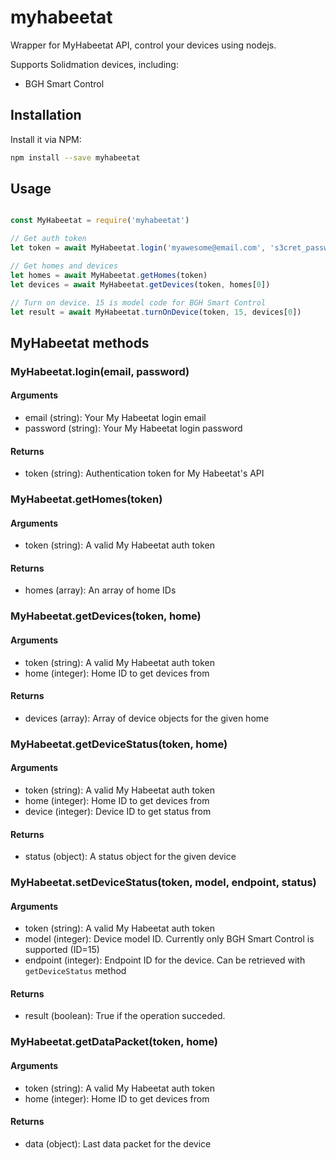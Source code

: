 # myhabeetat
Wrapper for MyHabeetat API, control your devices using nodejs.

Supports Solidmation devices, including: 
- BGH Smart Control

## Installation
Install it via NPM:

```bash
npm install --save myhabeetat
```


## Usage

```javascript

const MyHabeetat = require('myhabeetat')

// Get auth token
let token = await MyHabeetat.login('myawesome@email.com', 's3cret_passw0rd')

// Get homes and devices
let homes = await MyHabeetat.getHomes(token)
let devices = await MyHabeetat.getDevices(token, homes[0])

// Turn on device. 15 is model code for BGH Smart Control
let result = await MyHabeetat.turnOnDevice(token, 15, devices[0])
```

## MyHabeetat methods

### MyHabeetat.login(email, password)
#### Arguments
- email (string): Your My Habeetat login email
- password (string): Your My Habeetat login password 

#### Returns
- token (string): Authentication token for My Habeetat's API

### MyHabeetat.getHomes(token)
#### Arguments
- token (string): A valid My Habeetat auth token

#### Returns
- homes (array): An array of home IDs

### MyHabeetat.getDevices(token, home)
#### Arguments
- token (string): A valid My Habeetat auth token
- home (integer): Home ID to get devices from

#### Returns
- devices (array): Array of device objects for the given home

### MyHabeetat.getDeviceStatus(token, home)
#### Arguments
- token (string): A valid My Habeetat auth token
- home (integer): Home ID to get devices from
- device (integer): Device ID to get status from

#### Returns
- status (object): A status object for the given device

### MyHabeetat.setDeviceStatus(token, model, endpoint, status)
#### Arguments
- token (string): A valid My Habeetat auth token
- model (integer): Device model ID. Currently only BGH Smart Control is supported (ID=15)
- endpoint (integer): Endpoint ID for the device. Can be retrieved with `getDeviceStatus` method

#### Returns
- result (boolean): True if the operation succeded.

### MyHabeetat.getDataPacket(token, home)
#### Arguments
- token (string): A valid My Habeetat auth token
- home (integer): Home ID to get devices from

#### Returns
- data (object): Last data packet for the device
